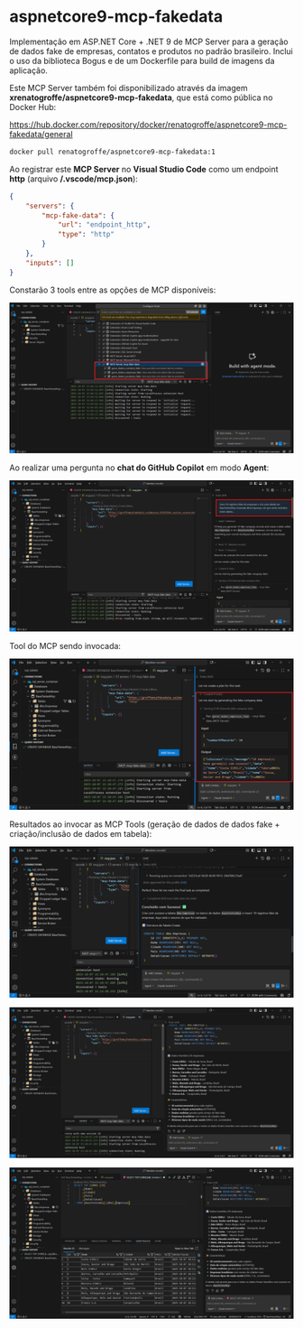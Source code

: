 # aspnetcore9-mcp-fakedata
Implementação em ASP.NET Core + .NET 9 de MCP Server para a geração de dados fake de empresas, contatos e produtos no padrão brasileiro. Inclui o uso da biblioteca Bogus e de um Dockerfile para build de imagens da aplicação.

Este MCP Server também foi disponibilizado através da imagem **xrenatogroffe/aspnetcore9-mcp-fakedata**, que está como pública no Docker Hub:

https://hub.docker.com/repository/docker/renatogroffe/aspnetcore9-mcp-fakedata/general

```bash
docker pull renatogroffe/aspnetcore9-mcp-fakedata:1
```

Ao registrar este **MCP Server** no **Visual Studio Code** como um endpoint **http** (arquivo **/.vscode/mcp.json**):

```json
{
	"servers": {
		"mcp-fake-data": {
			"url": "endpoint_http",
			"type": "http"
		}
	},
	"inputs": []
}
```

Constarão 3 tools entre as opções de MCP disponíveis:

![VS Code MCP disponíveis](img/vscode-mcp-01.png)

Ao realizar uma pergunta no **chat do GitHub Copilot** em modo **Agent**:

![Pergunta via chat](img/vscode-mcp-02.png)

Tool do MCP sendo invocada:

![Tool do MCP](img/vscode-mcp-03.png)

Resultados ao invocar as MCP Tools (geração de dados de dados fake + criação/inclusão de dados em tabela):

![Resultados 1](img/vscode-mcp-04.png)

![Resultados 2](img/vscode-mcp-05.png)

![Resultados 3](img/vscode-mcp-06.png)